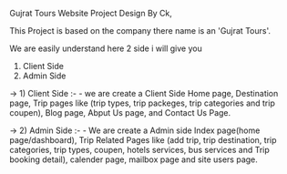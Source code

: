 Gujrat Tours Website Project Design By Ck,

This Project is based on the company there name is an 'Gujrat Tours'.

We are easily understand here 2 side i will give you
1) Client Side
2) Admin Side

-> 1) Client Side :-
    - we are create a Client Side Home page, Destination page, Trip pages like (trip types, trip packeges, trip categories and trip coupen), Blog page, Abput Us page, and Contact Us Page.

-> 2) Admin Side :- 
    - We are create a Admin side Index page(home page/dashboard), Trip Related Pages like (add trip, trip destination, trip categories, trip types, coupen, hotels services, bus services and Trip booking detail), calender page, mailbox page and site users page.
